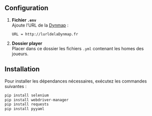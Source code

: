 ## Configuration

1. **Fichier `.env`**  
   Ajoute l’URL de la [Dynmap](https://www.spigotmc.org/resources/dynmap%C2%AE.274/) :  

   ```env
   URL = http://lurldelaDynmap.fr
   ```

2. **Dossier player**  
   Placer dans ce dossier les fichiers `.yml` contenant les homes des joueurs.

## Installation

Pour installer les dépendances nécessaires, exécutez les commandes suivantes :

```sh
pip install selenium
pip install webdriver-manager
pip install requests
pip install pyyaml
```
